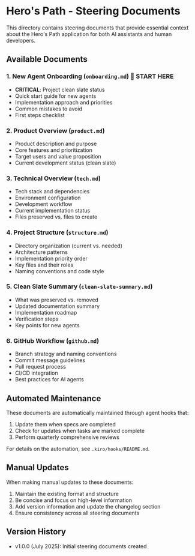 # Hero's Path - Steering Documents

This directory contains steering documents that provide essential context about the Hero's Path application for both AI assistants and human developers.

## Available Documents

### 1. New Agent Onboarding (`onboarding.md`) 🚨 START HERE
- **CRITICAL**: Project clean slate status
- Quick start guide for new agents
- Implementation approach and priorities
- Common mistakes to avoid
- First steps checklist

### 2. Product Overview (`product.md`)
- Product description and purpose
- Core features and prioritization
- Target users and value proposition
- Current development status (clean slate)

### 3. Technical Overview (`tech.md`)
- Tech stack and dependencies
- Environment configuration
- Development workflow
- Current implementation status
- Files preserved vs. files to create

### 4. Project Structure (`structure.md`)
- Directory organization (current vs. needed)
- Architecture patterns
- Implementation priority order
- Key files and their roles
- Naming conventions and code style

### 5. Clean Slate Summary (`clean-slate-summary.md`)
- What was preserved vs. removed
- Updated documentation summary
- Implementation roadmap
- Verification steps
- Key points for new agents

### 6. GitHub Workflow (`github.md`)
- Branch strategy and naming conventions
- Commit message guidelines
- Pull request process
- CI/CD integration
- Best practices for AI agents

## Automated Maintenance

These documents are automatically maintained through agent hooks that:
1. Update them when specs are completed
2. Check for updates when tasks are marked complete
3. Perform quarterly comprehensive reviews

For details on the automation, see `.kiro/hooks/README.md`.

## Manual Updates

When making manual updates to these documents:
1. Maintain the existing format and structure
2. Be concise and focus on high-level information
3. Add version information and update the changelog section
4. Ensure consistency across all steering documents

## Version History

- v1.0.0 (July 2025): Initial steering documents created